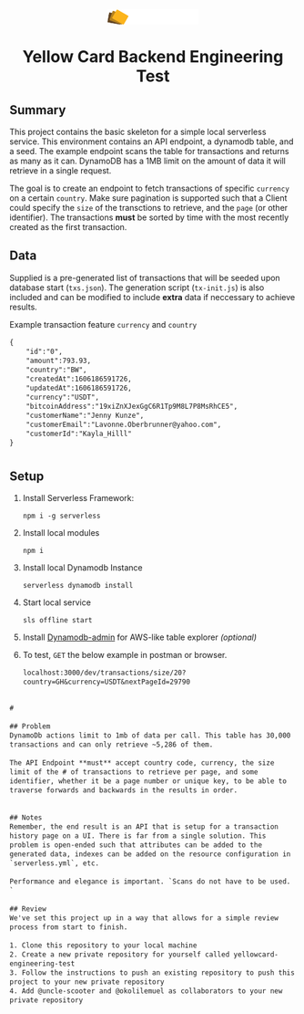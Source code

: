 <div align="center">
  <img src="logo.svg" align="center" width="160">
  <h1 align="center">Yellow Card Backend Engineering Test</h1>
</div>

## Summary
This project contains the basic skeleton for a simple local serverless service. This environment contains an API endpoint, a dynamodb table, and a seed. The example endpoint scans the table for transactions and returns as many as it can. DynamoDB has a 1MB limit on the amount of data it will retrieve in a single request.

The goal is to create an endpoint to fetch transactions of specific `currency` on a certain `country`. Make sure pagination is supported such that a Client could specify the `size` of the transctions to retrieve, and the `page` (or other identifier). The transactions **must** be sorted by time with the most recently created as the first transaction.   


## Data
Supplied is a pre-generated list of transactions that will be seeded upon database start (`txs.json`). The generation script (`tx-init.js`) is also included and can be modified to include **extra** data if neccessary to achieve results.  

Example transaction feature `currency` and `country`
```
{
    "id":"0",
    "amount":793.93,
    "country":"BW",
    "createdAt":1606186591726,
    "updatedAt":1606186591726,
    "currency":"USDT",
    "bitcoinAddress":"19xiZnXJexGgC6R1Tp9M8L7P8MsRhCE5",
    "customerName":"Jenny Kunze",
    "customerEmail":"Lavonne.Oberbrunner@yahoo.com",
    "customerId":"Kayla_Hilll"
}
```
#

## Setup
1. Install Serverless Framework: 
    ```
    npm i -g serverless
    ```
2. Install local modules
    ```
    npm i
    ```
3. Install local Dynamodb Instance
    ```
    serverless dynamodb install
    ```
4. Start local service
    ```
    sls offline start
    ```
5. Install [Dynamodb-admin]("https://github.com/99x/serverless-dynamodb-local") for AWS-like table explorer _(optional)_

6. To test, `GET` the below example in postman or browser.
   ```
   localhost:3000/dev/transactions/size/20?country=GH&currency=USDT&nextPageId=29790
```

#

## Problem
DynamoDb actions limit to 1mb of data per call. This table has 30,000 transactions and can only retrieve ~5,286 of them. 

The API Endpoint **must** accept country code, currency, the size limit of the # of transactions to retrieve per page, and some identifier, whether it be a page number or unique key, to be able to traverse forwards and backwards in the results in order. 


## Notes
Remember, the end result is an API that is setup for a transaction history page on a UI. There is far from a single solution. This problem is open-ended such that attributes can be added to the generated data, indexes can be added on the resource configuration in `serverless.yml`, etc. 

Performance and elegance is important. `Scans do not have to be used. `

## Review
We've set this project up in a way that allows for a simple review process from start to finish.

1. Clone this repository to your local machine
2. Create a new private repository for yourself called yellowcard-engineering-test
3. Follow the instructions to push an existing repository to push this project to your new private repository
4. Add @uncle-scooter and @okolilemuel as collaborators to your new private repository
